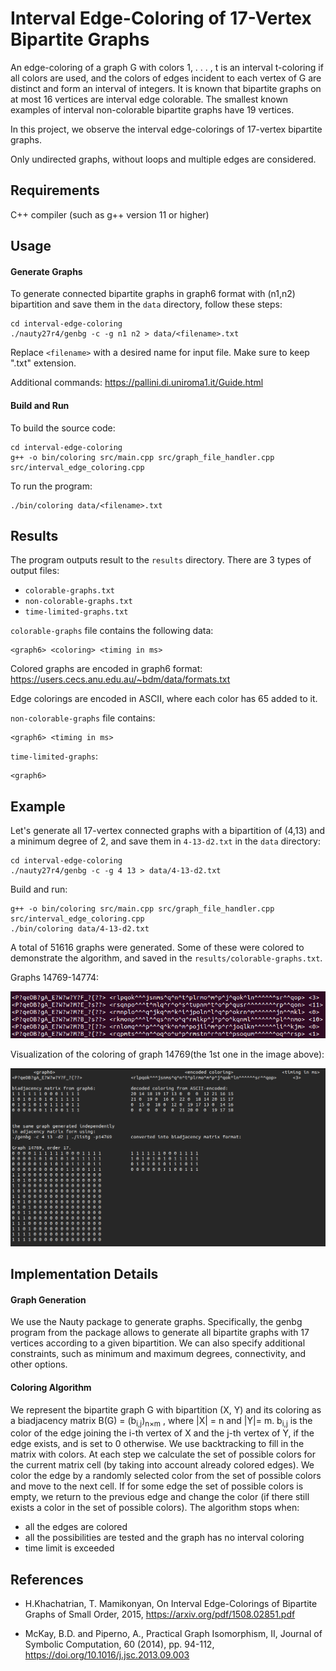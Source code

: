 # __Interval Edge-Coloring of 17-Vertex Bipartite Graphs__

An edge-coloring of a graph G with colors 1, . . . , t is an interval t-coloring if all colors are used, and the colors of
edges incident to each vertex of G are distinct and form an interval of integers. 
It is known that bipartite graphs on at most 16 vertices are interval edge colorable.
The smallest known examples of interval non-colorable bipartite graphs have 19 vertices. 

In this project, we observe the interval edge-colorings of 17-vertex bipartite graphs.

Only undirected graphs, without loops and multiple edges are considered.


## __Requirements__
 C++ compiler (such as g++ version 11 or higher)

## __Usage__
#### __Generate Graphs__

To generate connected bipartite graphs in graph6 format with (n1,n2) bipartition and save them in the `data` directory, follow these steps:

```
cd interval-edge-coloring
./nauty27r4/genbg -c -g n1 n2 > data/<filename>.txt
```
Replace `<filename>` with a desired name for input file. Make sure to keep ".txt" extension.

Additional commands: https://pallini.di.uniroma1.it/Guide.html


#### __Build and Run__
To build the source code:
```
cd interval-edge-coloring
g++ -o bin/coloring src/main.cpp src/graph_file_handler.cpp src/interval_edge_coloring.cpp
```

To run the program:
```
./bin/coloring data/<filename>.txt
```

## __Results__

The program outputs result to the `results` directory. 
There are 3 types of output files:
* `colorable-graphs.txt`
* `non-colorable-graphs.txt`
* `time-limited-graphs.txt`


`colorable-graphs` file contains the following data:
```
<graph6> <coloring> <timing in ms>
```
Colored graphs are encoded in graph6 format: https://users.cecs.anu.edu.au/~bdm/data/formats.txt

Edge colorings are encoded in ASCII, where each color has 65 added to it.

`non-colorable-graphs` file contains:
```
<graph6> <timing in ms>
```
`time-limited-graphs`:
```
<graph6>
```

## __Example__
Let's generate all 17-vertex connected graphs with a bipartition of (4,13) and a minimum degree of 2, and save them in `4-13-d2.txt` in the `data` directory:

```
cd interval-edge-coloring
./nauty27r4/genbg -c -g 4 13 > data/4-13-d2.txt

```

Build and run:

```
g++ -o bin/coloring src/main.cpp src/graph_file_handler.cpp src/interval_edge_coloring.cpp
./bin/coloring data/4-13-d2.txt 
```
A total of 51616 graphs were generated. 
Some of these were colored to demonstrate the algorithm, and saved in the `results/colorable-graphs.txt`.

Graphs 14769-14774:

![colorings](images/4-13-d2.png)

Visualization of the coloring of graph 14769(the 1st one in the image above):

![coloring](images/visualized-coloring.png)



## __Implementation Details__

#### __Graph Generation__
We use the Nauty package to generate graphs.
Specifically, the genbg program from the package allows to generate all bipartite graphs with 17 vertices according to a given bipartition. We can also specify additional constraints, such as minimum and maximum degrees, connectivity, and other options.

#### __Coloring Algorithm__

We represent the bipartite graph G with bipartition (X, Y) and its coloring as a biadjacency matrix B(G) = (b<sub>i,j</sub>)<sub>n×m</sub> , where |X| = n and |Y|= m. b<sub>i,j</sub> is the color of the edge joining the i-th vertex of X and the j-th vertex of Y, if the edge exists, and is set to 0 otherwise. We use backtracking to fill in the matrix with colors. At each step we calculate the set of possible colors for the current matrix cell (by taking into account already colored edges). We color the edge by a randomly selected color from the set of possible colors and move to the next cell. If for some edge the set of possible colors is empty, we return to the previous edge and change the color (if there still exists a color in the set of possible colors). 
The algorithm stops when:
* all the edges are colored
* all the possibilities are tested and the graph has no interval coloring
* time limit is exceeded

## __References__

* H.Khachatrian, T. Mamikonyan, On Interval Edge-Colorings of Bipartite Graphs of Small Order, 2015, 
https://arxiv.org/pdf/1508.02851.pdf

* McKay, B.D. and Piperno, A., Practical Graph Isomorphism, II,
Journal of Symbolic Computation, 60 (2014), pp. 94-112, https://doi.org/10.1016/j.jsc.2013.09.003
